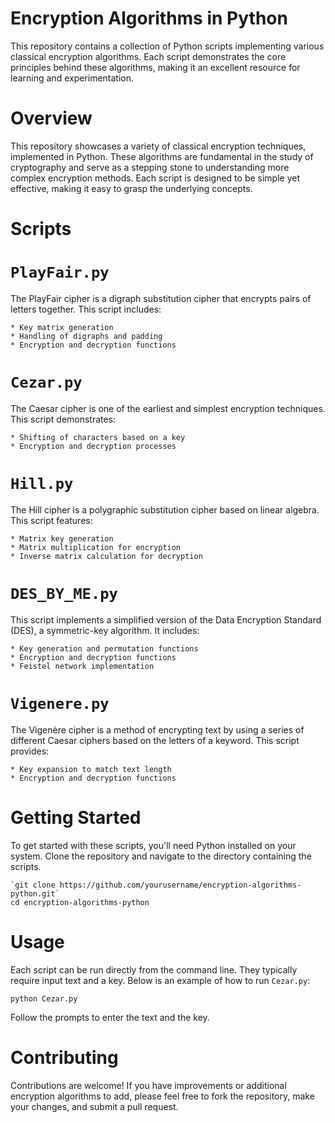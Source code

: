 #  Encryption Algorithms in Python
This repository contains a collection of Python scripts implementing various classical encryption algorithms. Each script demonstrates the core principles behind these algorithms, making it an excellent resource for learning and experimentation.

# Overview
This repository showcases a variety of classical encryption techniques, implemented in Python. These algorithms are fundamental in the study of cryptography and serve as a stepping stone to understanding more complex encryption methods. Each script is designed to be simple yet effective, making it easy to grasp the underlying concepts.

# Scripts
# `PlayFair.py`
The PlayFair cipher is a digraph substitution cipher that encrypts pairs of letters together. This script includes:


    * Key matrix generation
    * Handling of digraphs and padding
    * Encryption and decryption functions
# `Cezar.py`
The Caesar cipher is one of the earliest and simplest encryption techniques. This script demonstrates:

    * Shifting of characters based on a key
    * Encryption and decryption processes
# `Hill.py`
The Hill cipher is a polygraphic substitution cipher based on linear algebra. This script features:

    * Matrix key generation
    * Matrix multiplication for encryption
    * Inverse matrix calculation for decryption
# `DES_BY_ME.py`
This script implements a simplified version of the Data Encryption Standard (DES), a symmetric-key algorithm. It includes:

    * Key generation and permutation functions
    * Encryption and decryption functions
    * Feistel network implementation
# `Vigenere.py`
The Vigenère cipher is a method of encrypting text by using a series of different Caesar ciphers based on the letters of a keyword. This script provides:

    * Key expansion to match text length
    * Encryption and decryption functions
# Getting Started
To get started with these scripts, you'll need Python installed on your system. Clone the repository and navigate to the directory containing the scripts.


    `git clone https://github.com/yourusername/encryption-algorithms-python.git`
    cd encryption-algorithms-python
# Usage
Each script can be run directly from the command line. They typically require input text and a key. Below is an example of how to run `Cezar.py`:

    python Cezar.py
Follow the prompts to enter the text and the key.

# Contributing
Contributions are welcome! If you have improvements or additional encryption algorithms to add, please feel free to fork the repository, make your changes, and submit a pull request.
